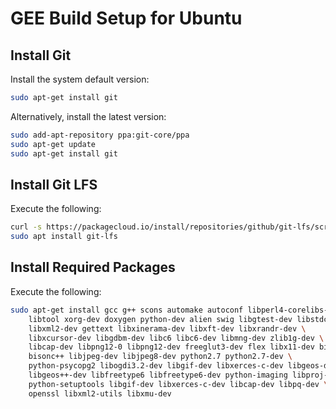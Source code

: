 # GEE Build Setup for Ubuntu

## Install Git

Install the system default version:

```bash
sudo apt-get install git
```

Alternatively, install the latest version:

```bash
sudo add-apt-repository ppa:git-core/ppa
sudo apt-get update
sudo apt-get install git
```

## Install Git LFS

Execute the following:

```bash
curl -s https://packagecloud.io/install/repositories/github/git-lfs/script.deb.sh | sudo bash
sudo apt install git-lfs
```

## Install Required Packages

Execute the following:

```bash
sudo apt-get install gcc g++ scons automake autoconf libperl4-corelibs-perl \
    libtool xorg-dev doxygen python-dev alien swig libgtest-dev libstdc++6 \
    libxml2-dev gettext libxinerama-dev libxft-dev libxrandr-dev \
    libxcursor-dev libgdbm-dev libc6 libc6-dev libmng-dev zlib1g-dev \
    libcap-dev libpng12-0 libpng12-dev freeglut3-dev flex libx11-dev bison++ \
    bisonc++ libjpeg-dev libjpeg8-dev python2.7 python2.7-dev \
    python-psycopg2 libogdi3.2-dev libgif-dev libxerces-c-dev libgeos-dev \
    libgeos++-dev libfreetype6 libfreetype6-dev python-imaging libproj-dev \
    python-setuptools libgif-dev libxerces-c-dev libcap-dev libpq-dev \
    openssl libxml2-utils libxmu-dev
```
